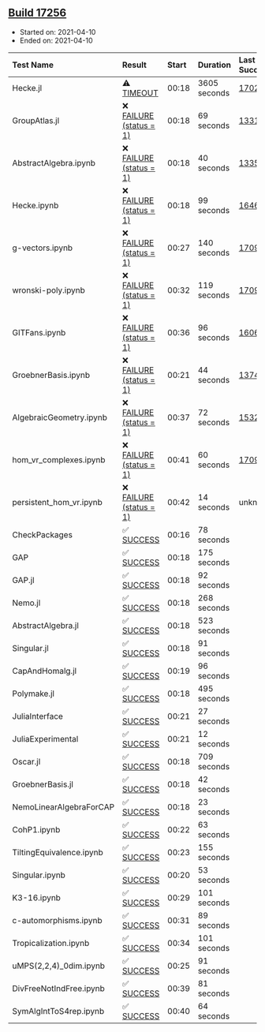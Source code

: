 ## [Build 17256](https://oscarci.mathematik.uni-kl.de/job/oscar/17256/)

* Started on: 2021-04-10
* Ended on: 2021-04-10

| Test Name    | Result | Start | Duration | Last Success | First Failure |
|:-------------|:-------|:------|:---------|:-------------|:--------------|
| Hecke.jl | ⚠ [TIMEOUT](https://oscarci.mathematik.uni-kl.de/job/oscar/17256/artifact/logs/build-17256/Hecke.jl.log) | 00:18 | 3605 seconds | [17022](https://oscarci.mathematik.uni-kl.de/job/oscar/17022/) | [17023](https://oscarci.mathematik.uni-kl.de/job/oscar/17023/) |
| GroupAtlas.jl | ❌ [FAILURE (status = 1)](https://oscarci.mathematik.uni-kl.de/job/oscar/17256/artifact/logs/build-17256/GroupAtlas.jl.log) | 00:18 | 69 seconds | [13311](https://oscarci.mathematik.uni-kl.de/job/oscar/13311/) | [13312](https://oscarci.mathematik.uni-kl.de/job/oscar/13312/) |
| AbstractAlgebra.ipynb | ❌ [FAILURE (status = 1)](https://oscarci.mathematik.uni-kl.de/job/oscar/17256/artifact/logs/build-17256/AbstractAlgebra.ipynb.log) | 00:18 | 40 seconds | [13355](https://oscarci.mathematik.uni-kl.de/job/oscar/13355/) | [13356](https://oscarci.mathematik.uni-kl.de/job/oscar/13356/) |
| Hecke.ipynb | ❌ [FAILURE (status = 1)](https://oscarci.mathematik.uni-kl.de/job/oscar/17256/artifact/logs/build-17256/Hecke.ipynb.log) | 00:18 | 99 seconds | [16463](https://oscarci.mathematik.uni-kl.de/job/oscar/16463/) | [16464](https://oscarci.mathematik.uni-kl.de/job/oscar/16464/) |
| g-vectors.ipynb | ❌ [FAILURE (status = 1)](https://oscarci.mathematik.uni-kl.de/job/oscar/17256/artifact/logs/build-17256/g-vectors.ipynb.log) | 00:27 | 140 seconds | [17099](https://oscarci.mathematik.uni-kl.de/job/oscar/17099/) | [17100](https://oscarci.mathematik.uni-kl.de/job/oscar/17100/) |
| wronski-poly.ipynb | ❌ [FAILURE (status = 1)](https://oscarci.mathematik.uni-kl.de/job/oscar/17256/artifact/logs/build-17256/wronski-poly.ipynb.log) | 00:32 | 119 seconds | [17098](https://oscarci.mathematik.uni-kl.de/job/oscar/17098/) | [17099](https://oscarci.mathematik.uni-kl.de/job/oscar/17099/) |
| GITFans.ipynb | ❌ [FAILURE (status = 1)](https://oscarci.mathematik.uni-kl.de/job/oscar/17256/artifact/logs/build-17256/GITFans.ipynb.log) | 00:36 | 96 seconds | [16068](https://oscarci.mathematik.uni-kl.de/job/oscar/16068/) | [16069](https://oscarci.mathematik.uni-kl.de/job/oscar/16069/) |
| GroebnerBasis.ipynb | ❌ [FAILURE (status = 1)](https://oscarci.mathematik.uni-kl.de/job/oscar/17256/artifact/logs/build-17256/GroebnerBasis.ipynb.log) | 00:21 | 44 seconds | [13748](https://oscarci.mathematik.uni-kl.de/job/oscar/13748/) | [13749](https://oscarci.mathematik.uni-kl.de/job/oscar/13749/) |
| AlgebraicGeometry.ipynb | ❌ [FAILURE (status = 1)](https://oscarci.mathematik.uni-kl.de/job/oscar/17256/artifact/logs/build-17256/AlgebraicGeometry.ipynb.log) | 00:37 | 72 seconds | [15322](https://oscarci.mathematik.uni-kl.de/job/oscar/15322/) | [15323](https://oscarci.mathematik.uni-kl.de/job/oscar/15323/) |
| hom_vr_complexes.ipynb | ❌ [FAILURE (status = 1)](https://oscarci.mathematik.uni-kl.de/job/oscar/17256/artifact/logs/build-17256/hom_vr_complexes.ipynb.log) | 00:41 | 60 seconds | [17099](https://oscarci.mathematik.uni-kl.de/job/oscar/17099/) | [17100](https://oscarci.mathematik.uni-kl.de/job/oscar/17100/) |
| persistent_hom_vr.ipynb | ❌ [FAILURE (status = 1)](https://oscarci.mathematik.uni-kl.de/job/oscar/17256/artifact/logs/build-17256/persistent_hom_vr.ipynb.log) | 00:42 | 14 seconds | unknown | unknown |
| CheckPackages | ✅ [SUCCESS](https://oscarci.mathematik.uni-kl.de/job/oscar/17256/artifact/logs/build-17256/CheckPackages.log) | 00:16 | 78 seconds |  |  |
| GAP | ✅ [SUCCESS](https://oscarci.mathematik.uni-kl.de/job/oscar/17256/artifact/logs/build-17256/GAP.log) | 00:18 | 175 seconds |  |  |
| GAP.jl | ✅ [SUCCESS](https://oscarci.mathematik.uni-kl.de/job/oscar/17256/artifact/logs/build-17256/GAP.jl.log) | 00:18 | 92 seconds |  |  |
| Nemo.jl | ✅ [SUCCESS](https://oscarci.mathematik.uni-kl.de/job/oscar/17256/artifact/logs/build-17256/Nemo.jl.log) | 00:18 | 268 seconds |  |  |
| AbstractAlgebra.jl | ✅ [SUCCESS](https://oscarci.mathematik.uni-kl.de/job/oscar/17256/artifact/logs/build-17256/AbstractAlgebra.jl.log) | 00:18 | 523 seconds |  |  |
| Singular.jl | ✅ [SUCCESS](https://oscarci.mathematik.uni-kl.de/job/oscar/17256/artifact/logs/build-17256/Singular.jl.log) | 00:18 | 91 seconds |  |  |
| CapAndHomalg.jl | ✅ [SUCCESS](https://oscarci.mathematik.uni-kl.de/job/oscar/17256/artifact/logs/build-17256/CapAndHomalg.jl.log) | 00:19 | 96 seconds |  |  |
| Polymake.jl | ✅ [SUCCESS](https://oscarci.mathematik.uni-kl.de/job/oscar/17256/artifact/logs/build-17256/Polymake.jl.log) | 00:18 | 495 seconds |  |  |
| JuliaInterface | ✅ [SUCCESS](https://oscarci.mathematik.uni-kl.de/job/oscar/17256/artifact/logs/build-17256/JuliaInterface.log) | 00:21 | 27 seconds |  |  |
| JuliaExperimental | ✅ [SUCCESS](https://oscarci.mathematik.uni-kl.de/job/oscar/17256/artifact/logs/build-17256/JuliaExperimental.log) | 00:21 | 12 seconds |  |  |
| Oscar.jl | ✅ [SUCCESS](https://oscarci.mathematik.uni-kl.de/job/oscar/17256/artifact/logs/build-17256/Oscar.jl.log) | 00:18 | 709 seconds |  |  |
| GroebnerBasis.jl | ✅ [SUCCESS](https://oscarci.mathematik.uni-kl.de/job/oscar/17256/artifact/logs/build-17256/GroebnerBasis.jl.log) | 00:18 | 42 seconds |  |  |
| NemoLinearAlgebraForCAP | ✅ [SUCCESS](https://oscarci.mathematik.uni-kl.de/job/oscar/17256/artifact/logs/build-17256/NemoLinearAlgebraForCAP.log) | 00:18 | 23 seconds |  |  |
| CohP1.ipynb | ✅ [SUCCESS](https://oscarci.mathematik.uni-kl.de/job/oscar/17256/artifact/logs/build-17256/CohP1.ipynb.log) | 00:22 | 63 seconds |  |  |
| TiltingEquivalence.ipynb | ✅ [SUCCESS](https://oscarci.mathematik.uni-kl.de/job/oscar/17256/artifact/logs/build-17256/TiltingEquivalence.ipynb.log) | 00:23 | 155 seconds |  |  |
| Singular.ipynb | ✅ [SUCCESS](https://oscarci.mathematik.uni-kl.de/job/oscar/17256/artifact/logs/build-17256/Singular.ipynb.log) | 00:20 | 53 seconds |  |  |
| K3-16.ipynb | ✅ [SUCCESS](https://oscarci.mathematik.uni-kl.de/job/oscar/17256/artifact/logs/build-17256/K3-16.ipynb.log) | 00:29 | 101 seconds |  |  |
| c-automorphisms.ipynb | ✅ [SUCCESS](https://oscarci.mathematik.uni-kl.de/job/oscar/17256/artifact/logs/build-17256/c-automorphisms.ipynb.log) | 00:31 | 89 seconds |  |  |
| Tropicalization.ipynb | ✅ [SUCCESS](https://oscarci.mathematik.uni-kl.de/job/oscar/17256/artifact/logs/build-17256/Tropicalization.ipynb.log) | 00:34 | 101 seconds |  |  |
| uMPS(2,2,4)_0dim.ipynb | ✅ [SUCCESS](https://oscarci.mathematik.uni-kl.de/job/oscar/17256/artifact/logs/build-17256/uMPS-2-2-4-_0dim.ipynb.log) | 00:25 | 91 seconds |  |  |
| DivFreeNotIndFree.ipynb | ✅ [SUCCESS](https://oscarci.mathematik.uni-kl.de/job/oscar/17256/artifact/logs/build-17256/DivFreeNotIndFree.ipynb.log) | 00:39 | 81 seconds |  |  |
| SymAlgIntToS4rep.ipynb | ✅ [SUCCESS](https://oscarci.mathematik.uni-kl.de/job/oscar/17256/artifact/logs/build-17256/SymAlgIntToS4rep.ipynb.log) | 00:40 | 64 seconds |  |  |
